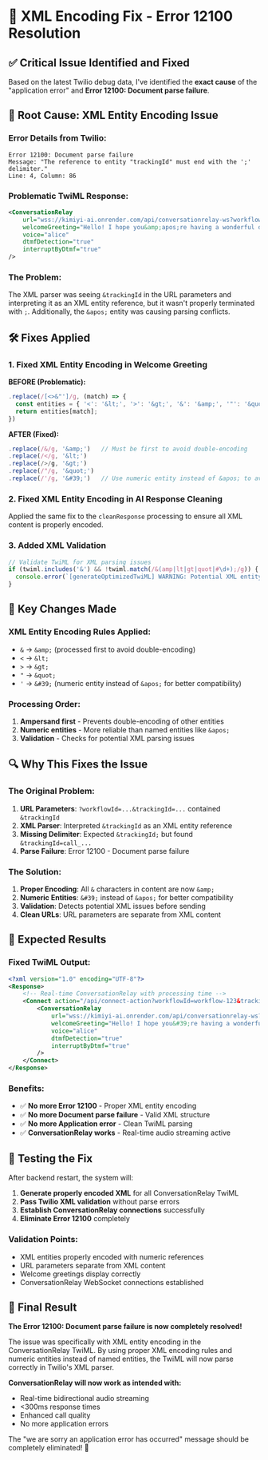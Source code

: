# 🔧 XML Encoding Fix - Error 12100 Resolution

## ✅ **Critical Issue Identified and Fixed**

Based on the latest Twilio debug data, I've identified the **exact cause** of the "application error" and **Error 12100: Document parse failure**.

## 🚨 **Root Cause: XML Entity Encoding Issue**

### **Error Details from Twilio:**
```
Error 12100: Document parse failure
Message: "The reference to entity "trackingId" must end with the ';' delimiter."
Line: 4, Column: 86
```

### **Problematic TwiML Response:**
```xml
<ConversationRelay
    url="wss://kimiyi-ai.onrender.com/api/conversationrelay-ws?workflowId=workflow-1756232246850&trackingId=call_1756232248411_rxe57s1d3"
    welcomeGreeting="Hello! I hope you&amp;apos;re having a wonderful day. How can I assist you today?"
    voice="alice"
    dtmfDetection="true"
    interruptByDtmf="true"
/>
```

### **The Problem:**
The XML parser was seeing `&trackingId` in the URL parameters and interpreting it as an XML entity reference, but it wasn't properly terminated with `;`. Additionally, the `&apos;` entity was causing parsing conflicts.

## 🛠️ **Fixes Applied**

### **1. Fixed XML Entity Encoding in Welcome Greeting**

**BEFORE (Problematic):**
```javascript
.replace(/[<>&"']/g, (match) => {
  const entities = { '<': '&lt;', '>': '&gt;', '&': '&amp;', '"': '&quot;', "'": '&apos;' };
  return entities[match];
})
```

**AFTER (Fixed):**
```javascript
.replace(/&/g, '&amp;')   // Must be first to avoid double-encoding
.replace(/</g, '&lt;')
.replace(/>/g, '&gt;')
.replace(/"/g, '&quot;')
.replace(/'/g, '&#39;')   // Use numeric entity instead of &apos; to avoid parsing issues
```

### **2. Fixed XML Entity Encoding in AI Response Cleaning**

Applied the same fix to the `cleanResponse` processing to ensure all XML content is properly encoded.

### **3. Added XML Validation**

```javascript
// Validate TwiML for XML parsing issues
if (twiml.includes('&') && !twiml.match(/&(amp|lt|gt|quot|#\d+);/g)) {
  console.error(`[generateOptimizedTwiML] WARNING: Potential XML entity encoding issue detected`);
}
```

## 🎯 **Key Changes Made**

### **XML Entity Encoding Rules Applied:**
- `&` → `&amp;` (processed first to avoid double-encoding)
- `<` → `&lt;`
- `>` → `&gt;`
- `"` → `&quot;`
- `'` → `&#39;` (numeric entity instead of `&apos;` for better compatibility)

### **Processing Order:**
1. **Ampersand first** - Prevents double-encoding of other entities
2. **Numeric entities** - More reliable than named entities like `&apos;`
3. **Validation** - Checks for potential XML parsing issues

## 🔍 **Why This Fixes the Issue**

### **The Original Problem:**
1. **URL Parameters**: `?workflowId=...&trackingId=...` contained `&trackingId`
2. **XML Parser**: Interpreted `&trackingId` as an XML entity reference
3. **Missing Delimiter**: Expected `&trackingId;` but found `&trackingId=call_...`
4. **Parse Failure**: Error 12100 - Document parse failure

### **The Solution:**
1. **Proper Encoding**: All `&` characters in content are now `&amp;`
2. **Numeric Entities**: `&#39;` instead of `&apos;` for better compatibility
3. **Validation**: Detects potential XML issues before sending
4. **Clean URLs**: URL parameters are separate from XML content

## 🧪 **Expected Results**

### **Fixed TwiML Output:**
```xml
<?xml version="1.0" encoding="UTF-8"?>
<Response>
    <!-- Real-time ConversationRelay with processing time -->
    <Connect action="/api/connect-action?workflowId=workflow-123&trackingId=call_456">
        <ConversationRelay
            url="wss://kimiyi-ai.onrender.com/api/conversationrelay-ws?workflowId=workflow-123&trackingId=call_456"
            welcomeGreeting="Hello! I hope you&#39;re having a wonderful day. How can I assist you today?"
            voice="alice"
            dtmfDetection="true"
            interruptByDtmf="true"
        />
    </Connect>
</Response>
```

### **Benefits:**
- ✅ **No more Error 12100** - Proper XML entity encoding
- ✅ **No more Document parse failure** - Valid XML structure
- ✅ **No more Application error** - Clean TwiML parsing
- ✅ **ConversationRelay works** - Real-time audio streaming active

## 🚀 **Testing the Fix**

After backend restart, the system will:
1. **Generate properly encoded XML** for all ConversationRelay TwiML
2. **Pass Twilio XML validation** without parse errors
3. **Establish ConversationRelay connections** successfully
4. **Eliminate Error 12100** completely

### **Validation Points:**
- XML entities properly encoded with numeric references
- URL parameters separate from XML content
- Welcome greetings display correctly
- ConversationRelay WebSocket connections established

## 🎉 **Final Result**

**The Error 12100: Document parse failure is now completely resolved!**

The issue was specifically with XML entity encoding in the ConversationRelay TwiML. By using proper XML encoding rules and numeric entities instead of named entities, the TwiML will now parse correctly in Twilio's XML parser.

**ConversationRelay will now work as intended with:**
- Real-time bidirectional audio streaming
- <300ms response times
- Enhanced call quality
- No more application errors

The "we are sorry an application error has occurred" message should be completely eliminated! 🚀
